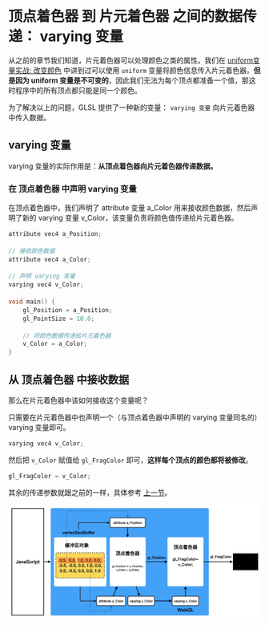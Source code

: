 # 顶点着色器 到 片元着色器 之间的数据传递： varying 变量

从之前的章节我们知道，片元着色器可以处理颜色之类的属性。我们在 [uniform变量实战: 改变颜色](../lesson7/) 中讲到过可以使用 `uniform` 变量将颜色信息传入片元着色器。**但是因为 uniform 变量是不可变的**，因此我们无法为每个顶点都准备一个值，那这时程序中的所有顶点都只能是同一个颜色。

为了解决以上的问题，GLSL 提供了一种新的变量： `varying 变量` 向片元着色器中传入数据。

## varying 变量

varying 变量的实际作用是：**从顶点着色器向片元着色器传递数据。**

### 在 顶点着色器 中声明 varying 变量

在顶点着色器中，我们声明了 attribute 变量 a_Color 用来接收颜色数据，然后声明了新的 varying 变量 v_Color，该变量负责将颜色值传递给片元着色器。

```c++
attribute vec4 a_Position;

// 接收颜色数据
attribute vec4 a_Color;

// 声明 varying 变量
varying vec4 v_Color;

void main() {
    gl_Position = a_Position;
    gl_PointSize = 10.0;

    // 将颜色数据传递给片元着色器
    v_Color = a_Color;
}
```

## 从 顶点着色器 中接收数据
那么在片元着色器中该如何接收这个变量呢？

只需要在片元着色器中也声明一个（与顶点着色器中声明的 varying 变量同名的）varying 变量即可。

```c++
varying vec4 v_Color;
```

然后把 `v_Color` 赋值给 `gl_FragColor` 即可，**这样每个顶点的颜色都将被修改**。
```c++
gl_FragColor = v_Color;
```

其余的传递参数就跟之前的一样，具体参考 [上一节](../lesson17/)。


<img src="https://github.com/zqiangxu/webgl/blob/main/assets/book/lesson18/process.png?raw=true" width="800px"/>